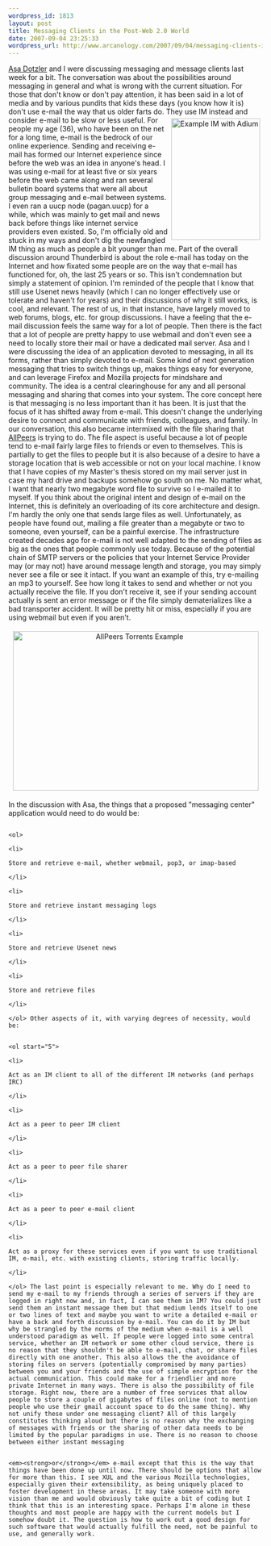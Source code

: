 ```yaml
--- 
wordpress_id: 1813
layout: post
title: Messaging Clients in the Post-Web 2.0 World
date: 2007-09-04 23:25:33
wordpress_url: http://www.arcanology.com/2007/09/04/messaging-clients-in-the-post-web-20-world/
---
```

<a href="http://weblogs.mozillazine.org/asa/">Asa Dotzler</a> and I were discussing messaging and message clients last week for a bit. The conversation was about the possibilities around messaging in general and what is wrong with the current situation. For those that don't know or don't pay attention, it has been said in a lot of media and by various pundits that kids these days (you know how it is) don't use e-mail the way that us older farts do. They use IM instead and consider e-mail to be slow or less useful. <img src="http://www.arcanology.com/images/im-example.png" title="Example IM with Adium" alt="Example IM with Adium" align="right" border="0" height="241" hspace="5" vspace="5" width="176" />For people my age (36), who have been on the net for a long time, e-mail is the bedrock of our online experience. Sending and receiving e-mail has formed our Internet experience since before the web was an idea in anyone's head. I was using e-mail for at least five or six years before the web came along and ran several bulletin board systems that were all about group messaging and e-mail between systems. I even ran a uucp node (pagan.uucp) for a while, which was mainly to get mail and news back before things like internet service providers even existed. So, I'm officially old and stuck in my ways and don't dig the newfangled IM thing as much as people a bit younger than me. Part of the overall discussion around Thunderbird is about the role e-mail has today on the Internet and how fixated some people are on the way that e-mail has functioned for, oh, the last 25 years or so. This isn't condemnation but simply a statement of opinion. I'm reminded of the people that I know that still use Usenet news heavily (which I can no longer effectively use or tolerate and haven't for years) and their discussions of why it still works, is cool, and relevant. The rest of us, in that instance, have largely moved to web forums, blogs, etc. for group discussions. I have a feeling that the e-mail discussion feels the same way for a lot of people. Then there is the fact that a lot of people are pretty happy to use webmail and don't even see a need to locally store their mail or have a dedicated mail server. Asa and I were discussing the idea of an application devoted to messaging, in all its forms, rather than simply devoted to e-mail. Some kind of next generation messaging that tries to switch things up, makes things easy for everyone, and can leverage Firefox and Mozilla projects for mindshare and community. The idea is a central clearinghouse for any and all personal messaging and sharing that comes into your system. The core concept here is that messaging is no less important than it has been. It is just that the focus of it has shifted away from e-mail. This doesn't change the underlying desire to connect and communicate with friends, colleagues, and family. In our conversation, this also became intermixed with the file sharing that <a href="http://www.allpeers.com/">AllPeers</a> is trying to do. The file aspect is useful because a lot of people tend to e-mail fairly large files to friends or even to themselves. This is partially to get the files to people but it is also because of a desire to have a storage location that is web accessible or not on your local machine. I know that I have copies of my Master's thesis stored on my mail server just in case my hard drive and backups somehow go south on me. No matter what, I want that nearly two megabyte word file to survive so I e-mailed it to myself. If you think about the original intent and design of e-mail on the Internet, this is definitely an overloading of its core architecture and design. I'm hardly the only one that sends large files as well. Unfortunately, as people have found out, mailing a file greater than a megabyte or two to someone, even yourself, can be a painful exercise. The infrastructure created decades ago for e-mail is not well adapted to the sending of files as big as the ones that people commonly use today. Because of the potential chain of SMTP servers or the policies that your Internet Service Provider may (or may not) have around message length and storage, you may simply never see a file or see it intact. If you want an example of this, try e-mailing an mp3 to yourself. See how long it takes to send and whether or not you actually receive the file. If you don't receive it, see if your sending account actually is sent an error message or if the file simply dematerializes like a bad transporter accident. It will be pretty hit or miss, especially if you are using webmail but even if you aren't. <p style="text-align: center">
                                                                                                                                                                                                                                                                                                                                                                                                                                                                                                                                                                                                                                                                                                                                                                                                                                                                        <img src="http://www.arcanology.com/images/allpeers-example.png" title="AllPeers Torrents Example" alt="AllPeers Torrents Example" border="0" height="316" hspace="0" vspace="5" width="487" />
                                                                                                                                                                                                                                                                                                                                                                                                                                                                                                                                                                                                                                                                                                                                                                                                                                                                      </p> In the discussion with Asa, the things that a proposed "messaging center" application would need to do would be: 
                                                                                                                                                                                                                                                                                                                                                                                                                                                                                                                                                                                                                                                                                                                                                                                                                                                                      
                                                                                                                                                                                                                                                                                                                                                                                                                                                                                                                                                                                                                                                                                                                                                                                                                                                                      <ol>
                                                                                                                                                                                                                                                                                                                                                                                                                                                                                                                                                                                                                                                                                                                                                                                                                                                                        <li>
                                                                                                                                                                                                                                                                                                                                                                                                                                                                                                                                                                                                                                                                                                                                                                                                                                                                          Store and retrieve e-mail, whether webmail, pop3, or imap-based
                                                                                                                                                                                                                                                                                                                                                                                                                                                                                                                                                                                                                                                                                                                                                                                                                                                                        </li>
                                                                                                                                                                                                                                                                                                                                                                                                                                                                                                                                                                                                                                                                                                                                                                                                                                                                        <li>
                                                                                                                                                                                                                                                                                                                                                                                                                                                                                                                                                                                                                                                                                                                                                                                                                                                                          Store and retrieve instant messaging logs
                                                                                                                                                                                                                                                                                                                                                                                                                                                                                                                                                                                                                                                                                                                                                                                                                                                                        </li>
                                                                                                                                                                                                                                                                                                                                                                                                                                                                                                                                                                                                                                                                                                                                                                                                                                                                        <li>
                                                                                                                                                                                                                                                                                                                                                                                                                                                                                                                                                                                                                                                                                                                                                                                                                                                                          Store and retrieve Usenet news
                                                                                                                                                                                                                                                                                                                                                                                                                                                                                                                                                                                                                                                                                                                                                                                                                                                                        </li>
                                                                                                                                                                                                                                                                                                                                                                                                                                                                                                                                                                                                                                                                                                                                                                                                                                                                        <li>
                                                                                                                                                                                                                                                                                                                                                                                                                                                                                                                                                                                                                                                                                                                                                                                                                                                                          Store and retrieve files
                                                                                                                                                                                                                                                                                                                                                                                                                                                                                                                                                                                                                                                                                                                                                                                                                                                                        </li>
                                                                                                                                                                                                                                                                                                                                                                                                                                                                                                                                                                                                                                                                                                                                                                                                                                                                      </ol> Other aspects of it, with varying degrees of necessity, would be: 
                                                                                                                                                                                                                                                                                                                                                                                                                                                                                                                                                                                                                                                                                                                                                                                                                                                                      
                                                                                                                                                                                                                                                                                                                                                                                                                                                                                                                                                                                                                                                                                                                                                                                                                                                                      <ol start="5">
                                                                                                                                                                                                                                                                                                                                                                                                                                                                                                                                                                                                                                                                                                                                                                                                                                                                        <li>
                                                                                                                                                                                                                                                                                                                                                                                                                                                                                                                                                                                                                                                                                                                                                                                                                                                                          Act as an IM client to all of the different IM networks (and perhaps IRC)
                                                                                                                                                                                                                                                                                                                                                                                                                                                                                                                                                                                                                                                                                                                                                                                                                                                                        </li>
                                                                                                                                                                                                                                                                                                                                                                                                                                                                                                                                                                                                                                                                                                                                                                                                                                                                        <li>
                                                                                                                                                                                                                                                                                                                                                                                                                                                                                                                                                                                                                                                                                                                                                                                                                                                                          Act as a peer to peer IM client
                                                                                                                                                                                                                                                                                                                                                                                                                                                                                                                                                                                                                                                                                                                                                                                                                                                                        </li>
                                                                                                                                                                                                                                                                                                                                                                                                                                                                                                                                                                                                                                                                                                                                                                                                                                                                        <li>
                                                                                                                                                                                                                                                                                                                                                                                                                                                                                                                                                                                                                                                                                                                                                                                                                                                                          Act as a peer to peer file sharer
                                                                                                                                                                                                                                                                                                                                                                                                                                                                                                                                                                                                                                                                                                                                                                                                                                                                        </li>
                                                                                                                                                                                                                                                                                                                                                                                                                                                                                                                                                                                                                                                                                                                                                                                                                                                                        <li>
                                                                                                                                                                                                                                                                                                                                                                                                                                                                                                                                                                                                                                                                                                                                                                                                                                                                          Act as a peer to peer e-mail client
                                                                                                                                                                                                                                                                                                                                                                                                                                                                                                                                                                                                                                                                                                                                                                                                                                                                        </li>
                                                                                                                                                                                                                                                                                                                                                                                                                                                                                                                                                                                                                                                                                                                                                                                                                                                                        <li>
                                                                                                                                                                                                                                                                                                                                                                                                                                                                                                                                                                                                                                                                                                                                                                                                                                                                          Act as a proxy for these services even if you want to use traditional IM, e-mail, etc. with existing clients, storing traffic locally.
                                                                                                                                                                                                                                                                                                                                                                                                                                                                                                                                                                                                                                                                                                                                                                                                                                                                        </li>
                                                                                                                                                                                                                                                                                                                                                                                                                                                                                                                                                                                                                                                                                                                                                                                                                                                                      </ol> The last point is especially relevant to me. Why do I need to send my e-mail to my friends through a series of servers if they are logged in right now and, in fact, I can see them in IM? You could just send them an instant message them but that medium lends itself to one or two lines of text and maybe you want to write a detailed e-mail or have a back and forth discussion by e-mail. You can do it by IM but why be strangled by the norms of the medium when e-mail is a well understood paradigm as well. If people were logged into some central service, whether an IM network or some other cloud service, there is no reason that they shouldn't be able to e-mail, chat, or share files directly with one another. This also allows the the avoidance of storing files on servers (potentially compromised by many parties) between you and your friends and the use of simple encryption for the actual communication. This could make for a friendlier and more private Internet in many ways. There is also the possibility of file storage. Right now, there are a number of free services that allow people to store a couple of gigabytes of files online (not to mention people who use their gmail account space to do the same thing). Why not unify these under one messaging client? All of this largely constitutes thinking aloud but there is no reason why the exchanging of messages with friends or the sharing of other data needs to be limited by the popular paradigms in use. There is no reason to choose between either instant messaging 
                                                                                                                                                                                                                                                                                                                                                                                                                                                                                                                                                                                                                                                                                                                                                                                                                                                                      
                                                                                                                                                                                                                                                                                                                                                                                                                                                                                                                                                                                                                                                                                                                                                                                                                                                                      <em><strong>or</strong></em> e-mail except that this is the way that things have been done up until now. There should be options that allow for more than this. I see XUL and the various Mozilla technologies, especially given their extensibility, as being uniquely placed to foster development in these areas. It may take someone with more vision than me and would obviously take quite a bit of coding but I think that this is an interesting space. Perhaps I'm alone in these thoughts and most people are happy with the current models but I somehow doubt it. The question is how to work out a good design for such software that would actually fulfill the need, not be painful to use, and generally work.